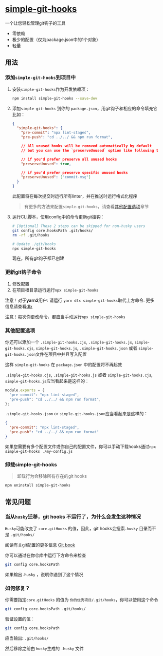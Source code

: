 #  [simple-git-hooks](https://www.npmjs.com/package/simple-git-hooks)

一个让您轻松管理git钩子的工具

- 零依赖
- 极少的配置（仅为package.json中的1个对象）
- 轻量

## 用法

### 添加`simple-git-hooks`到项目中

1. 安装`simple-git-hooks`作为开发依赖项：

   ```sh
   npm install simple-git-hooks --save-dev
   ```

2. 添加`simple-git-hooks` 到你的 `package.json`，用git钩子和相应的命令填充它
   比如：
   
   ```json
   {
     "simple-git-hooks": {
       "pre-commit": "npx lint-staged",
       "pre-push": "cd ../../ && npm run format",
   
       // All unused hooks will be removed automatically by default
       // but you can use the `preserveUnused` option like following to prevent this behavior
   
       // if you'd prefer preserve all unused hooks
       "preserveUnused": true,
   
       // if you'd prefer preserve specific unused hooks
       "preserveUnused": ["commit-msg"]
     }
   }
   ```
   此配置将在每次提交时运行所有linter，并在推送时运行格式化程序
   
   > 有更多的方法来配置`simple-git-hooks`，请查看[其他配置选项](https://www.npmjs.com/package/simple-git-hooks#additional-configuration-options)章节
   
3. 运行CLI脚本，使用config中的命令更新git挂钩：

   ```sh
   # [Optional] These 2 steps can be skipped for non-husky users
   git config core.hooksPath .git/hooks/
   rm -rf .git/hooks
   
   # Update ./git/hooks
   npx simple-git-hooks
   ```

   现在，所有git钩子都已创建

### 更新git钩子命令

1. 修改配置
2. 在项目根目录运行运行`npx simple-git-hooks`

注意！对于**yarn2**用户: 请运行 `yarn dlx simple-git-hooks`取代上方命令. 更多信息请查看[dlx](https://yarnpkg.com/cli/dlx)

注意！每次你更改命令，都应当手动运行`npx simple-git-hooks` 

### 其他配置选项

你还可以添加一个 `.simple-git-hooks.cjs`, `.simple-git-hooks.js`, `simple-git-hooks.cjs`, `simple-git-hooks.js`, `.simple-git-hooks.json` 或者 `simple-git-hooks.json`文件在项目中并且写入配置

这样 `simple-git-hooks` 在 `package.json` 中的配置将不再起效

`.simple-git-hooks.cjs`, `.simple-git-hooks.js` 或者 `simple-git-hooks.cjs`, `simple-git-hooks.js`应当看起来是这样的：

```js
module.exports = {
  "pre-commit": "npx lint-staged",
  "pre-push": "cd ../../ && npm run format",
};
```

`.simple-git-hooks.json` or `simple-git-hooks.json`应当看起来是这样的：

```json
{
  "pre-commit": "npx lint-staged",
  "pre-push": "cd ../../ && npm run format"
}
```

如果您需要有多个配置文件或你自己的配置文件，你可以手动下载hooks通过`npx simple-git-hooks ./my-config.js`

### 卸载simple-git-hooks

> 卸载行为会移除所有存在的git hooks

```sh
npm uninstall simple-git-hooks
```

## 常见问题

### 当从`husky`迁移，git hooks 不运行了，为什么会发生这种情况

`Husky`可能改变了 `core.gitHooks` 的值，因此，git hooks会搜索`.husky` 目录而不是 `.git/hooks/`

阅读有关git配置的更多信息 [Git book](https://git-scm.com/docs/githooks)

你可以通过在你仓库中运行下方命令来检查

```sh
git config core.hooksPath
```

如果输出`.husky` ，说明你遇到了这个情况

### 如何修复？

你需要指定`core.gitHooks` 的值为 `你的优秀项目/.git/hooks`，你可以使用这个命令

```sh
git config core.hooksPath .git/hooks/
```

验证设置的值：

```sh
git config core.hooksPath
```

应当输出: `.git/hooks/`

然后移除之前由 `husky`生成的 `.husky` 文件

